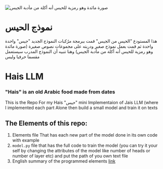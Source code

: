 ![صورة مائدة وهو رمزية للحيس أنه أكلة من مأدبة الجيس](images/3850.jpg)
# نموذج الحيس
هذا المستودع "الحيس من الجيس" قمت ببرمجة مرُكبات النموذج الجديد "جيس" واحدة واحدة ثم قمت بعمل نموذج صغير ودربته على مجموعات نصوص صغيرة
(صورة مائدة وهو رمزية للحيس أنه أكلة من مأدبة الجيس)
وهنا تنبيه أن النموذج المدرب سيستعمل مقسما حرفيا وليس
# Hais LLM 
### "Hais" is an old Arabic food made from dates 
This is the Repo For my Hais "حيس" mini Implementaion of Jais LLM (where I implemented each part Alone then build a small model and train it on texts


## The Elements of this repo: 
1. Elements file That has each new part of the model done in its own code with example 
2. ```model.py``` file that has the full code to train the model (you can try it your self by changing the attributes of the model like number of heads or number of layer etc) and put the path of you own text file 
3. English summary of the programmed elements [link](eng_exp.md)